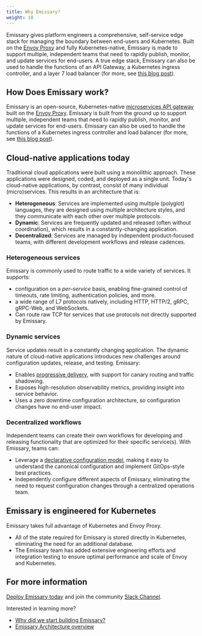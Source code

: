 ```yaml
---
title: Why Emissary?
weight: 10
---
```


Emissary gives platform engineers a comprehensive, self-service edge stack for managing the boundary between end-users and Kubernetes. Built on the [Envoy Proxy](https://www.envoyproxy.io) and fully Kubernetes-native, Emissary is made to support multiple, independent teams that need to rapidly publish, monitor, and update services for end-users. A true edge stack, Emissary can also be used to handle the functions of an API Gateway, a Kubernetes ingress controller, and a layer 7 load balancer (for more, see [this blog post](https://blog.getambassador.io/kubernetes-ingress-nodeport-load-balancers-and-ingress-controllers-6e29f1c44f2d)).

## How Does Emissary work?

Emissary is an open-source, Kubernetes-native [microservices API gateway](../../topics/concepts/microservices-api-gateways) built on the [Envoy Proxy](https://www.envoyproxy.io). Emissary is built from the ground up to support multiple, independent teams that need to rapidly publish, monitor, and update services for end-users. Emissary can also be used to handle the functions of a Kubernetes ingress controller and load balancer (for more, see [this blog post](https://blog.getambassador.io/kubernetes-ingress-nodeport-load-balancers-and-ingress-controllers-6e29f1c44f2d)).

## Cloud-native applications today

Traditional cloud applications were built using a monolithic approach. These applications were designed, coded, and deployed as a single unit. Today's cloud-native applications, by contrast, consist of many individual (micro)services. This results in an architecture that is:

* __Heterogeneous__: Services are implemented using multiple (polyglot) languages, they are designed using multiple architecture styles, and they communicate with each other over multiple protocols.
* __Dynamic__: Services are frequently updated and released (often without coordination), which results in a constantly-changing application.
* __Decentralized__: Services are managed by independent product-focused teams, with different development workflows and release cadences.

### Heterogeneous services

Emissary is commonly used to route traffic to a wide variety of services. It supports:

* configuration on a *per-service* basis, enabling fine-grained control of timeouts, rate limiting, authentication policies, and more.
* a wide range of L7 protocols natively, including HTTP, HTTP/2, gRPC, gRPC-Web, and WebSockets.
* Can route raw TCP for services that use protocols not directly supported by Emissary.

### Dynamic services

Service updates result in a constantly changing application. The dynamic nature of cloud-native applications introduces new challenges around configuration updates, release, and testing. Emissary:

* Enables [progressive delivery](../../topics/concepts/progressive-delivery), with support for canary routing and traffic shadowing.
* Exposes high-resolution observability metrics, providing insight into service behavior.
* Uses a zero downtime configuration architecture, so configuration changes have no end-user impact.

### Decentralized workflows

Independent teams can create their own workflows for developing and releasing functionality that are optimized for their specific service(s). With Emissary, teams can:

* Leverage a [declarative configuration model](../../topics/concepts/gitops-continuous-delivery), making it easy to understand the canonical configuration and implement GitOps-style best practices.
* Independently configure different aspects of Emissary, eliminating the need to request configuration changes through a centralized operations team.

## Emissary is engineered for Kubernetes

Emissary takes full advantage of Kubernetes and Envoy Proxy.

* All of the state required for Emissary is stored directly in Kubernetes, eliminating the need for an additional database.
* The Emissary team has added extensive engineering efforts and integration testing to ensure optimal performance and scale of Envoy and Kubernetes.

## For more information

[Deploy Emissary today](../../tutorials/getting-started) and join the community [Slack Channel](http://a8r.io/slack).

Interested in learning more?

* [Why did we start building Emissary?](https://blog.getambassador.io/building-ambassador-an-open-source-api-gateway-on-kubernetes-and-envoy-ed01ed520844)
* [Emissary Architecture overview](../../topics/concepts/architecture)
